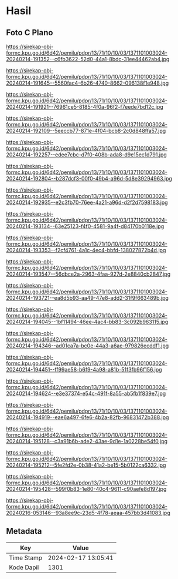 # Hasil

## Foto C Plano

https://sirekap-obj-formc.kpu.go.id/6d42/pemilu/pdpr/13/71/10/10/03/1371101003024-20240214-191352--c6fb3622-52d0-44a1-8bdc-31ee44462ab4.jpg

https://sirekap-obj-formc.kpu.go.id/6d42/pemilu/pdpr/13/71/10/10/03/1371101003024-20240214-191645--5560fac4-6b26-4740-8662-096138f1e948.jpg

https://sirekap-obj-formc.kpu.go.id/6d42/pemilu/pdpr/13/71/10/10/03/1371101003024-20240214-191921--76961ce5-8185-4f0a-96f2-f7eede7bd12c.jpg

https://sirekap-obj-formc.kpu.go.id/6d42/pemilu/pdpr/13/71/10/10/03/1371101003024-20240214-192109--5eeccb77-871e-4f04-bcb8-2c0d848ffa57.jpg

https://sirekap-obj-formc.kpu.go.id/6d42/pemilu/pdpr/13/71/10/10/03/1371101003024-20240214-192257--edee7cbc-d7f0-408b-ada8-d9e15ec1d791.jpg

https://sirekap-obj-formc.kpu.go.id/6d42/pemilu/pdpr/13/71/10/10/03/1371101003024-20240214-192804--b287dcf3-00f0-49b4-a96d-5d8e39294963.jpg

https://sirekap-obj-formc.kpu.go.id/6d42/pemilu/pdpr/13/71/10/10/03/1371101003024-20240214-192935--e2c3fb70-76ee-4a21-a96d-d2f2d7598183.jpg

https://sirekap-obj-formc.kpu.go.id/6d42/pemilu/pdpr/13/71/10/10/03/1371101003024-20240214-193134--63e25123-f4f0-4581-9a4f-d84170b0118e.jpg

https://sirekap-obj-formc.kpu.go.id/6d42/pemilu/pdpr/13/71/10/10/03/1371101003024-20240214-193353--f2cf4761-4a1c-4ec4-bbfd-138027872b4d.jpg

https://sirekap-obj-formc.kpu.go.id/6d42/pemilu/pdpr/13/71/10/10/03/1371101003024-20240214-193547--56dbce2a-2963-4faa-927d-2e8840cb2847.jpg

https://sirekap-obj-formc.kpu.go.id/6d42/pemilu/pdpr/13/71/10/10/03/1371101003024-20240214-193721--ea8d5b93-aa49-47e8-add2-31f9f663489b.jpg

https://sirekap-obj-formc.kpu.go.id/6d42/pemilu/pdpr/13/71/10/10/03/1371101003024-20240214-194045--1bf11494-46ee-4ac4-bb83-3c092b963115.jpg

https://sirekap-obj-formc.kpu.go.id/6d42/pemilu/pdpr/13/71/10/10/03/1371101003024-20240214-194346--ad01ca7a-bc0e-44a3-a6ae-979826ecddf1.jpg

https://sirekap-obj-formc.kpu.go.id/6d42/pemilu/pdpr/13/71/10/10/03/1371101003024-20240214-194451--ff99ae58-b6f9-4a98-a81b-51f3fb96f156.jpg

https://sirekap-obj-formc.kpu.go.id/6d42/pemilu/pdpr/13/71/10/10/03/1371101003024-20240214-194624--e3e37374-e54c-491f-8a55-ab5fb1f839e7.jpg

https://sirekap-obj-formc.kpu.go.id/6d42/pemilu/pdpr/13/71/10/10/03/1371101003024-20240214-194919--eae6a497-6fe6-4b2a-82fb-96831472b388.jpg

https://sirekap-obj-formc.kpu.go.id/6d42/pemilu/pdpr/13/71/10/10/03/1371101003024-20240214-195128--c3a91b6b-ade2-43ae-9d1e-1a0228be54f0.jpg

https://sirekap-obj-formc.kpu.go.id/6d42/pemilu/pdpr/13/71/10/10/03/1371101003024-20240214-195212--5fe2fd2e-0b38-41a2-be15-5b0122ca6332.jpg

https://sirekap-obj-formc.kpu.go.id/6d42/pemilu/pdpr/13/71/10/10/03/1371101003024-20240214-195428--599f0b83-1e80-40c4-9611-c90aefe8d197.jpg

https://sirekap-obj-formc.kpu.go.id/6d42/pemilu/pdpr/13/71/10/10/03/1371101003024-20240216-053146--93a8ee9c-23d5-4f78-aeaa-457bb3d41083.jpg


## Metadata

| Key        | Value               |
| ---------- | ------------------- |
| Time Stamp | 2024-02-17 13:05:41 |
| Kode Dapil | 1301                |



